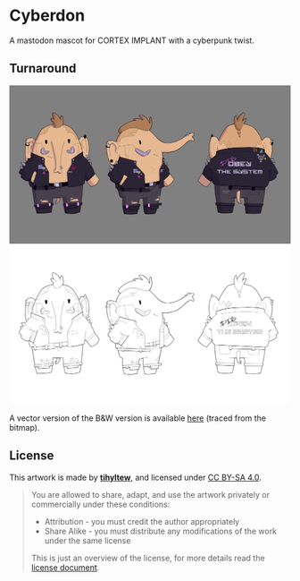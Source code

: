 # Cyberdon
A mastodon mascot for CORTEX IMPLANT with a cyberpunk twist.

## Turnaround
![Coloured Cyberdon turnaround](cyberdon_colour.png)
![Inked black and white Cyberdon turnaround](cyberdon_ink.png)

A vector version of the B&W version is available [here](cyberdon_ink_traced.svg) (traced from the bitmap).

## License
This artwork is made by [**tihyltew**](https://corteximplant.com/@tihyltew), and licensed under [CC BY-SA 4.0](LICENSE).

> You are allowed to share, adapt, and use the artwork privately or commercially under these conditions:
> - Attribution - you must credit the author appropriately
> - Share Alike - you must distribute any modifications of the work under the same license
> 
> This is just an overview of the license, for more details read the [license document](LICENSE).
